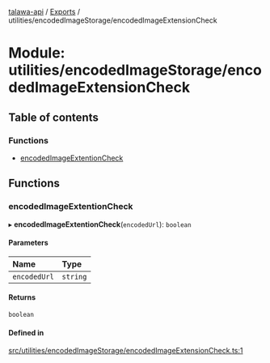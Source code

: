 [talawa-api](../README.md) / [Exports](../modules.md) / utilities/encodedImageStorage/encodedImageExtensionCheck

# Module: utilities/encodedImageStorage/encodedImageExtensionCheck

## Table of contents

### Functions

- [encodedImageExtentionCheck](utilities_encodedImageStorage_encodedImageExtensionCheck.md#encodedimageextentioncheck)

## Functions

### encodedImageExtentionCheck

▸ **encodedImageExtentionCheck**(`encodedUrl`): `boolean`

#### Parameters

| Name | Type |
| :------ | :------ |
| `encodedUrl` | `string` |

#### Returns

`boolean`

#### Defined in

[src/utilities/encodedImageStorage/encodedImageExtensionCheck.ts:1](https://github.com/PalisadoesFoundation/talawa-api/blob/362768f/src/utilities/encodedImageStorage/encodedImageExtensionCheck.ts#L1)
